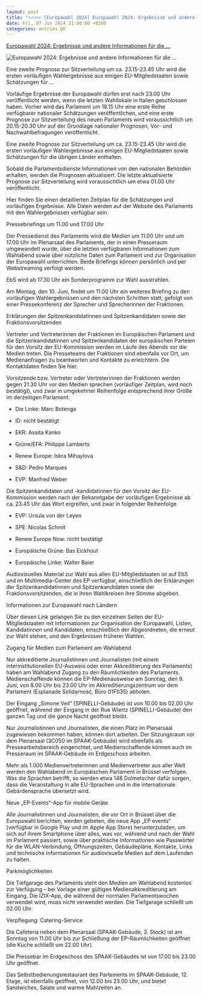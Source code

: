 ```yaml
---
layout: post
title: "🔥🔥🔥🔥 [Europawahl 2024] Europawahl 2024: Ergebnisse und andere Informationen für die ..."
date: Fri, 07 Jun 2024 21:00:00 +0200
categories: entries DE
---
```

[Europawahl 2024: Ergebnisse und andere Informationen für die ...](https://www.europarl.europa.eu/news/de/press-room/20240605IPR21837/europawahl-2024-ergebnisse-und-andere-informationen-fur-die-medien)

![Europawahl 2024: Ergebnisse und andere Informationen für die ...](https://www.europarl.europa.eu/news/img/meta-facebook.jpg)

Eine zweite Prognose zur Sitzverteilung um ca. 23.15-23.45 Uhr wird die ersten vorläufigen Wahlergebnisse aus einigen EU-Mitgliedstaaten sowie Schätzungen für ...



Vorläufige Ergebnisse der Europawahl dürfen erst nach 23.00 Uhr veröffentlicht werden, wenn die letzten Wahllokale in Italien geschlossen haben. Vorher wird das Parlament um 18.15 Uhr eine erste Reihe verfügbarer nationaler Schätzungen veröffentlichen, und eine erste Prognose zur Sitzverteilung des neuen Parlaments wird voraussichtlich um 20.15-20.30 Uhr auf der Grundlage nationaler Prognosen, Vor- und Nachwahlbefragungen veröffentlicht.

Eine zweite Prognose zur Sitzverteilung um ca. 23.15-23.45 Uhr wird die ersten vorläufigen Wahlergebnisse aus einigen EU-Mitgliedstaaten sowie Schätzungen für die übrigen Länder enthalten.

Sobald die Parlamentsdienste Informationen von den nationalen Behörden erhalten, werden die Prognosen aktualisiert. Die letzte aktualisierte Prognose zur Sitzverteilung wird voraussichtlich um etwa 01.00 Uhr veröffentlicht.

Hier finden Sie einen detaillierten Zeitplan für die Schätzungen und vorläufigen Ergebnisse. Alle Daten werden auf der Website des Parlaments mit den Wahlergebnissen verfügbar sein.



Pressebriefings um 11.00 und 17.00 Uhr

Der Pressedienst des Parlaments wird die Medien um 11.00 Uhr und um 17.00 Uhr im Plenarsaal des Parlaments, der in einen Presseraum umgewandelt wurde, über die letzten verfügbaren Informationen zum Wahlabend sowie über nützliche Daten zum Parlament und zur Organisation der Europawahl unterrichten. Beide Briefings können persönlich und per Webstreaming verfolgt werden.

EbS wird ab 17.30 Uhr ein Sonderprogramm zur Wahl ausstrahlen.

Am Montag, den 10. Juni, findet um 11.00 Uhr ein weiteres Briefing zu den vorläufigen Wahlergebnissen und den nächsten Schritten statt, gefolgt von einer Pressekonferenz der Sprecher und Sprecherinnen der Fraktionen.



Erklärungen der Spitzenkandidatinnen und Spitzenkandidaten sowie der Fraktionsvorsitzenden

Vertreter und Vertreterinnen der Fraktionen im Europäischen Parlament und die Spitzenkandidatinnen und Spitzenkandidaten der europäischen Parteien für den Vorsitz der EU-Kommission werden im Laufe des Abends vor die Medien treten. Die Presseteams der Fraktionen sind ebenfalls vor Ort, um Medienanfragen zu beantworten und Kontakte zu erleichtern. Die Kontaktdaten finden Sie hier.

Vorsitzende bzw. Vertreter oder Vertreterinnen der Fraktionen werden gegen 21.30 Uhr vor den Medien sprechen (vorläufiger Zeitplan, wird noch bestätigt), und zwar in umgekehrter Reihenfolge entsprechend ihrer Größe im derzeitigen Parlament:

- Die Linke: Marc Botenga

- ID: nicht bestätigt

- EKR: Assita Kanko

- Grüne/EFA: Philippe Lamberts

- Renew Europe: Iskra Mihaylova

- S&D: Pedro Marques

- EVP: Manfred Weber



Die Spitzenkandidaten und -kandidatinnen für den Vorsitz der EU-Kommission werden nach der Bekanntgabe der vorläufigen Ergebnisse ab ca. 23.45 Uhr das Wort ergreifen, und zwar in folgender Reihenfolge

- EVP: Ursula von der Leyen

- SPE: Nicolas Schmit

- Renew Europe Now: nicht bestätigt

- Europäische Grüne: Bas Eickhout

- Europäische Linke: Walter Baier

Audiovisuelles Material zur Wahl aus allen EU-Mitgliedstaaten ist auf EbS und im Multimedia-Center des EP verfügbar, einschließlich der Erklärungen der Spitzenkandidatinnen und Spitzenkandidaten sowie der Fraktionsvorsitzenden, die in ihren Wahlkreisen ihre Stimme abgeben.



Informationen zur Europawahl nach Ländern

Über diesen Link gelangen Sie zu den einzelnen Seiten der EU-Mitgliedstaaten mit Informationen zur Organisation der Europawahl, Listen, Kandidatinnen und Kandidaten, einschließlich der Abgeordneten, die erneut zur Wahl stehen, und den Ergebnissen früherer Wahlen.



Zugang für Medien zum Parlament am Wahlabend

Nur akkreditierte Journalistinnen und Journalisten (mit einem interinstitutionellen EU-Ausweis oder einer Akkreditierung des Parlaments) haben am Wahlabend Zugang zu den Räumlichkeiten des Parlaments. Medienschaffende können die EP-Medienausweise am Sonntag, den 9. Juni, von 8.00 Uhr bis 23.00 Uhr im Akkreditierungszentrum vor dem Parlament (Esplanade Solidarność, Büro 01F035) abholen.

Der Eingang „Simone Veil“ (SPINELLI-Gebäude) ist von 10.00 bis 02.00 Uhr geöffnet, während der Eingang in der Rue Wiertz (SPINELLI-Gebäude) den ganzen Tag und die ganze Nacht geöffnet bleibt.

Nur Journalistinnen und Journalisten, die einen Platz im Plenarsaal zugewiesen bekommen haben, können dort arbeiten. Der Sitzungsraum vor dem Plenarsaal (3C050 im SPAAK-Gebäude) wird ebenfalls als Pressearbeitsbereich eingerichtet, und Medienschaffende können auch im Presseraum im SPAAK-Gebäude im Erdgeschoss arbeiten.

Mehr als 1.000 Medienvertreterinnen und Medienvertreter aus aller Welt werden den Wahlabend im Europäischen Parlament in Brüssel verfolgen. Was die Sprachen betrifft, so werden etwa 148 Dolmetscher dafür sorgen, dass die Veranstaltung in alle EU-Sprachen und in die internationale Gebärdensprache übersetzt wird.



Neue „EP-Events“-App für mobile Geräte

Alle Journalistinnen und Journalisten, die vor Ort in Brüssel über die Europawahl berichten, werden gebeten, die neue App „EP events“ (verfügbar in Google Play und im Apple App Store) herunterzuladen, um sich auf ihrem Smartphone über alles, was vor, während und nach der Wahl im Parlament passiert, sowie über praktische Informationen wie Passwörter für die WLAN-Verbindung, Öffnungszeiten, Gebäudepläne, Kontakte, Links und technische Informationen für audiovisuelle Medien auf dem Laufenden zu halten.



Parkmöglichkeiten

Die Tiefgarage des Parlaments steht den Medien am Wahlabend kostenlos zur Verfügung – bei Vorlage einer gültigen Medienakkreditierung am Eingang. Die IZIX-App, die während der normalen Parlamentswochen verwendet wird, muss nicht verwendet werden. Die Tiefgarage schließt um 02.00 Uhr.



Verpflegung: Catering-Service

Die Cafeteria neben dem Plenarsaal (SPAAK-Gebäude, 3. Stock) ist am Sonntag von 11.00 Uhr bis zur Schließung der EP-Räumlichkeiten geöffnet (die Küche schließt um 22.00 Uhr).

Die Pressebar im Erdgeschoss des SPAAK-Gebäudes ist von 17.00 bis 23.00 Uhr geöffnet.

Das Selbstbedienungsrestaurant des Parlaments im SPAAK-Gebäude, 12. Etage, ist ebenfalls geöffnet, von 12.00 bis 23.00 Uhr, und bietet Sandwiches, Salate und warme Mahlzeiten an.

